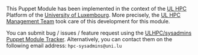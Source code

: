 This Puppet Module has been implemented in the context of the [UL HPC](http://hpc.uni.lu) Platform of the [University of Luxembourg](http://www.uni.lu).
More precisely, the [UL HPC Management Team](https://hpc.uni.lu/about/team.html#system-administrators) took care of this development for this module.

You can submit bug / issues / feature request using the [ULHPC/sysadmins Puppet Module Tracker](https://github.com/ULHPC/puppet-sysadmins/issues). 
Alternatively, you can contact them on the following email address: `hpc-sysadmins@uni.lu`





